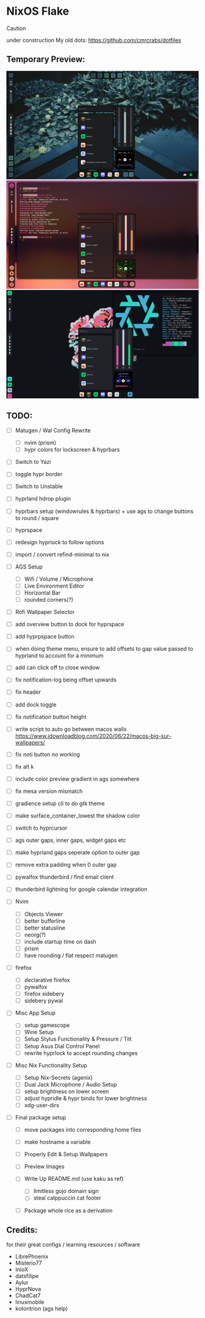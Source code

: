 # NixOS Flake
> [!Caution]
>
> under construction
> My old dots: https://github.com/cmrcrabs/dotfiles

## Temporary Preview:

![Preview](./temp_prev1.png)
![Preview](./temp_prev2.png)
![Preview](./temp_prev3.png)

## TODO: 
- [ ] Matugen / Wal Config Rewrite
    - [ ] nvim (prism)
    - [ ] hypr colors for lockscreen & hyprbars

- [ ] Switch to Yazi
- [ ] toggle hypr border
- [ ] Switch to Unstable
- [ ] hyprland hdrop plugin
- [ ] hyprbars setup (windowrules & hyprbars) + use ags to change buttons to round / square
- [ ] hyprspace
- [ ] redesign hyprlock to follow options
- [ ] import / convert refind-minimal to nix

- [ ] AGS Setup
    - [ ] Wifi / Volume / Microphone
    - [ ] Live Environment Editor
    - [ ] Horizontal Bar
    - [ ] rounded corners(?)
- [ ] Rofi Wallpaper Selector
- [ ] add overview button to dock for hyprspace

- [ ] add hyprpspace button
- [ ] when doing theme menu, ensure to add offsets to gap value passed to hyprland to account for a minimum
- [ ] add can click off to close window
- [ ] fix notification-log being offset upwards
- [ ] fix header
- [ ] add dock toggle
- [ ] fix notification button height 
- [ ] write script to auto go between macos walls https://www.idownloadblog.com/2020/06/22/macos-big-sur-wallpapers/
- [ ] fix noti button no working
- [ ] fix alt k
- [ ] include color preview gradient in ags somewhere
- [ ] fix mesa version mismatch
- [ ] gradience setup cli to do gtk theme
- [ ] make surface_container_lowest the shadow color
- [ ] switch to hyprcursor
- [ ] ags outer gaps, inner gaps, widget gaps etc
- [ ] make hyprland gaps seperate option to outer gap
- [ ] remove extra padding when 0 outer gap
- [ ] pywalfox thunderbird / find email client
- [ ] thunderbird lightning for google calendar integration

- [ ] Nvim
    - [ ] Objects Viewer
    - [ ] better bufferline
    - [ ] better statusline
    - [ ] neorg(?)
    - [ ] include startup time on dash
    - [ ] prism
    - [ ] have rounding / flat respect matugen

- [ ] firefox   
    - [ ] declarative firefox
    - [ ] pywalfox
    - [ ] firefox sidebery
    - [ ] sidebery pywal

- [ ] Misc App Setup
    - [ ] setup gamescope
    - [ ] Wine Setup
    - [ ] Setup Stylus Functionality & Pressure / Tilt
    - [ ] Setup Asus Dial Control Panel 
    - [ ] rewrite hyprlock to accept rounding changes

- [ ] Misc Nix Functionality Setup
    - [ ] Setup Nix-Secrets (agenix)
    - [ ] Dual Jack Microphone / Audio Setup
    - [ ] setup brightness on lower screen
    - [ ] adjust hypridle & hypr binds for lower brightness
    - [ ] xdg-user-dirs

- [ ] Final package setup
    - [ ] move packages into corresponding home files
    - [ ] make hostname a variable
    - [ ] Properly Edit & Setup Wallpapers
    - [ ] Preview Images
    - [ ] Write Up README.md (use kaku as ref)
        - [ ] limitless gojo domain sign
        - [ ] steal catppuccin cat footer
    - [ ] Package whole rice as a derivation



## Credits:
for their great configs / learning resources / software

- LibrePhoenix
- Misterio77
- InioX
- datsfilipe
- Aylur
- HyprNova
- ChadCat7
- linuxmobile
- kotontrion (ags help)

